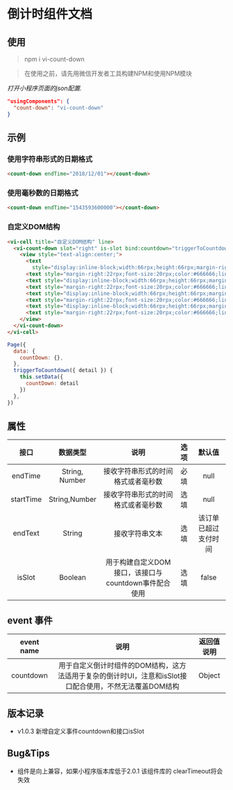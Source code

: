 # 倒计时组件文档

## 使用
> npm i vi-count-down <br>

> 在使用之前，请先用微信开发者工具构建NPM和使用NPM模块

*打开小程序页面的json配置.*

```json
"usingComponents": {
  "count-down": "vi-count-down" 
}
```
## 示例

<!-- visionUI code example -->

### 使用字符串形式的日期格式

```html
<count-down endTime="2018/12/01"></count-down>
```

<!-- code example -->

### 使用毫秒数的日期格式

```html
<count-down endTime="1543593600000"></count-down>
```

<!-- code example -->

### 自定义DOM结构

```html
<vi-cell title="自定义DOM结构" line>
  <vi-count-down slot="right" is-slot bind:countdown="triggerToCountdown"  end-time="{{1543593600000}}">
    <view style="text-align:center;">
      <text 
        style="display:inline-block;width:66rpx;height:66rpx;margin-right:8rpx;line-height:66rpx;font-size:30rpx;font-family:PingFangSC-Medium;font-weight:500;background:#F8F8F8;color:#BB4430;border-radius:12rpx;"> {{countDown.days}}</text>
      <text style="margin-right:22rpx;font-size:20rpx;color:#666666;line-height:66rpx;">天</text>
      <text style="display:inline-block;width:66rpx;height:66rpx;margin-right:8rpx;line-height:66rpx;font-size:30rpx;font-family:PingFangSC-Medium;font-weight:500;background:#F8F8F8;color:#BB4430;border-radius:12rpx;">{{countDown.hours}}</text>
      <text style="margin-right:22rpx;font-size:20rpx;color:#666666;line-height:66rpx;">时</text>
      <text style="display:inline-block;width:66rpx;height:66rpx;margin-right:8rpx;line-height:66rpx;font-size:30rpx;font-family:PingFangSC-Medium;font-weight:500;background:#F8F8F8;color:#BB4430;border-radius:12rpx;">{{countDown.minutes}}</text>
      <text style="margin-right:22rpx;font-size:20rpx;color:#666666;line-height:66rpx;">分</text>
      <text style="display:inline-block;width:66rpx;height:66rpx;margin-right:8rpx;line-height:66rpx;font-size:30rpx;font-family:PingFangSC-Medium;font-weight:500;background:#F8F8F8;color:#BB4430;border-radius:12rpx;">{{countDown.seconds}}</text>
      <text style="margin-right:22rpx;font-size:20rpx;color:#666666;line-height:66rpx;">秒</text>
    </view>
  </vi-count-down>
</vi-cell>
```

```javascript
Page({
  data: {
    countDown: {},
  },
  triggerToCountdown({ detail }) {
    this.setData({
      countDown: detail
    })
  },
})
```
<!-- visionUI code example -->


## 属性

| 接口 | 数据类型 | 说明 | 选项 | 默认值 |
| :--: | :--: | :--: | :--: | :--: |
| endTime | String, Number | 接收字符串形式的时间格式或者毫秒数 | 必填 | null |
| startTime | String,Number | 接收字符串形式的时间格式或者毫秒数 | 选填 | null |
| endText | String | 接收字符串文本 | 选填 | 该订单已超过支付时间 |
| isSlot | Boolean | 用于构建自定义DOM接口，该接口与countdown事件配合使用| 选填 | false |

## event 事件

| event name | 说明 | 返回值说明 |
| :--: | :--: | :--: |
| countdown | 用于自定义倒计时组件的DOM结构，这方法适用于复杂的倒计时UI，注意和isSlot接口配合使用，不然无法覆盖DOM结构 | Object |

## 版本记录

+ v1.0.3 新增自定义事件countdown和接口isSlot

## Bug&Tips

+ 组件是向上兼容，如果小程序版本库低于2.0.1 该组件库的 clearTimeout将会失效